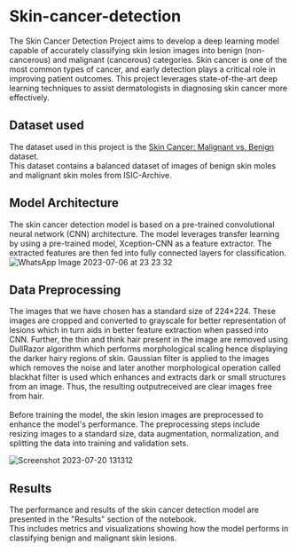 # Skin-cancer-detection
The Skin Cancer Detection Project aims to develop a deep learning model capable of accurately classifying skin lesion images into benign (non-cancerous) and malignant (cancerous) categories. Skin cancer is one of the most common types of cancer, and early detection plays a critical role in improving patient outcomes. This project leverages state-of-the-art deep learning techniques to assist dermatologists in diagnosing skin cancer more effectively.

## Dataset used 
The dataset used in this project is the [Skin Cancer: Malignant vs. Benign](https://www.kaggle.com/datasets/fanconic/skin-cancer-malignant-vs-benign) dataset.\
This dataset contains a balanced dataset of images of benign skin moles and malignant skin moles from ISIC-Archive.

## Model Architecture
The skin cancer detection model is based on a pre-trained convolutional neural network (CNN) architecture. The model leverages transfer learning by using a pre-trained model, Xception-CNN as a feature extractor. The extracted features are then fed into fully connected layers for classification.
![WhatsApp Image 2023-07-06 at 23 23 32](https://github.com/Dishanthskumar/Skin-cancer-detection/assets/78032283/f3d56661-1d50-4166-af1d-b329db0fe400)
## Data Preprocessing
The images that we have chosen has a standard
size of 224×224. These images are cropped and
converted to grayscale for better representation of
lesions which in turn aids in better feature extraction
when passed into CNN. Further, the thin and think
hair present in the image are removed using
DullRazor algorithm which performs morphological
scaling hence displaying the darker hairy regions of
skin. Gaussian filter is applied to the images which
removes the noise and later another morphological
operation called blackhat filter is used which enhances
and extracts dark or small structures from an image. Thus, the resulting outputreceived are clear images free
from hair.</br>
</br>
Before training the model, the skin lesion images are preprocessed to enhance the model's performance. The preprocessing steps include resizing images to a standard size, data augmentation, normalization, and splitting the data into training and validation sets.

![Screenshot 2023-07-20 131312](https://github.com/Dishanthskumar/Skin-cancer-detection/assets/78032283/c00fb5fb-f543-4eab-be3a-428e93a1d47b)



## Results
The performance and results of the skin cancer detection model are presented in the "Results" section of the notebook.</br> This includes metrics and visualizations showing how the model performs in classifying benign and malignant skin lesions.

